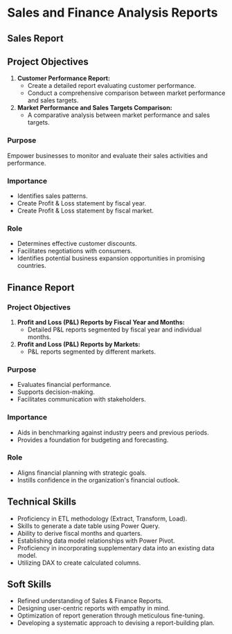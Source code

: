 
# Sales and Finance Analysis Reports
## Sales Report
## Project Objectives

1. **Customer Performance Report:** 
   - Create a detailed report evaluating customer performance.
   - Conduct a comprehensive comparison between market performance and sales targets.
2. **Market Performance and Sales Targets Comparison:**
   - A comparative analysis between market performance and sales targets.

### Purpose

Empower businesses to monitor and evaluate their sales activities and performance.

### Importance

- Identifies sales patterns.
- Create Profit & Loss statement by fiscal year.
- Create Profit & Loss statement by fiscal market.
### Role

- Determines effective customer discounts.
- Facilitates negotiations with consumers.
- Identifies potential business expansion opportunities in promising countries.

## Finance Report

### Project Objectives

1. **Profit and Loss (P&L) Reports by Fiscal Year and Months:** 
   - Detailed P&L reports segmented by fiscal year and individual months.
2. **Profit and Loss (P&L) Reports by Markets:**
   - P&L reports segmented by different markets.

### Purpose

- Evaluates financial performance.
- Supports decision-making.
- Facilitates communication with stakeholders.

### Importance

- Aids in benchmarking against industry peers and previous periods.
- Provides a foundation for budgeting and forecasting.

### Role

- Aligns financial planning with strategic goals.
- Instills confidence in the organization's financial outlook.

## Technical Skills

- Proficiency in ETL methodology (Extract, Transform, Load).
- Skills to generate a date table using Power Query.
- Ability to derive fiscal months and quarters.
- Establishing data model relationships with Power Pivot.
- Proficiency in incorporating supplementary data into an existing data model.
- Utilizing DAX to create calculated columns.

## Soft Skills

- Refined understanding of Sales & Finance Reports.
- Designing user-centric reports with empathy in mind.
- Optimization of report generation through meticulous fine-tuning.
- Developing a systematic approach to devising a report-building plan.


